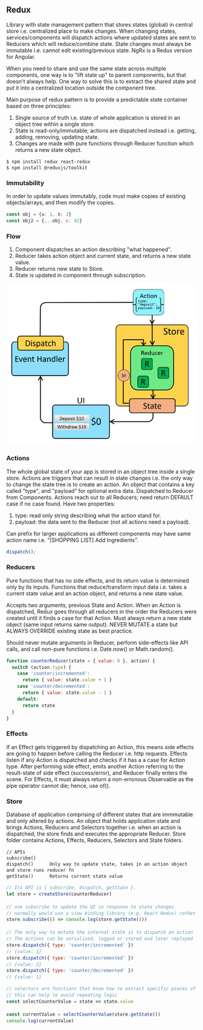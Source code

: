 ## Redux

Library with state management pattern that stores states (global) in central store i.e. centralized place to make changes. When changing states, services/components will dispatch actions where updated states are sent to Reducers which will reduce/combine state. State changes must always be immutable i.e. cannot edit existing/previous state. NgRx is a Redux version for Angular.

When you need to share and use the same state across multiple components, one way is to "lift state up" to parent components, but that doesn't always help. One way to solve this is to extract the shared state and put it into a centralized location outside the component tree. 

Main purpose of redux pattern is to provide a predictable state container based on three principles:

1. Single source of truth i.e. state of whole application is stored in an object tree within a single store.
2. State is read-only/immutable; actions are dispatched instead i.e. getting, adding, removing, updating state.
3. Changes are made with pure functions through Reducer function which returns a new state object.

```console
$ npm install redux react-redux
$ npm install @reduxjs/toolkit
```

### Immutability

In order to update values immutably, code must make copies of existing objects/arrays, and then modify the copies.

```js
const obj = {a: 1, b: 2}
const obj2 = {...obj, c: 42}
```

### Flow

1. Component dispatches an action describing "what happened".
2. Reducer takes action object and current state, and returns a new state value.
3. Reducer returns new state to Store.
4. State is updated in component through subscription.

<img src="./_snapshots/redux-flow.png">


### Actions

The whole global state of your app is stored in an object tree inside a single store. Actions are triggers that can result in state changes i.e. the only way to change the state tree is to create an action. An object that contains a key called "type", and "payload" for optional extra data. Dispatched to Reducer from Components. Actions reach out to all Reducers; need return DEFAULT case if no case found. Have two properties:

1. type: read only string describing what the action stand for.
2. payload: the data sent to the Reducer (not all actions need a payload).

Can prefix for larger applications as different components may have same action name i.e. "[SHOPPING LIST] Add Ingredients".

```js
dispatch();
```

### Reducers

Pure functions that has no side effects, and its return value is determined only by its inputs. Functions that reduce/transform input data i.e. takes a current state value and an action object, and returns a new state value. 

Accepts two arguments, previous State and Action. When an Action is dispatched, Redux goes through all reducers in the order the Reducers were created until it finds a case for that Action. Must always return a new state object (same input returns same output). NEVER MUTATE a state but ALWAYS OVERRIDE existing state as best practice.

Should never mutate arguments in Reducer, perform side-effects like API calls, and call non-pure functions i.e. Date.now() or Math.random().

```js
function counterReducer(state = { value: 0 }, action) {
  switch (action.type) {
    case 'counter/incremented':
      return { value: state.value + 1 }
    case 'counter/decremented':
      return { value: state.value - 1 }
    default:
      return state
  }
}
```

### Effects

If an Effect gets triggered by dispatching an Action, this means side effects are going to happen before calling the Reducer i.e. http requests. Effects listen if any Action is dispatched and checks if it has a a case for Action type. After performing side effect, emits another Action referring to the result-state of side effect (success/error), and Reducer finally enters the scene. For Effects, it must always return a non-erronous Observable as the pipe operator cannot die; hence, use of().

### Store

Database of application comprising of different states that are immmutable and only altered by actions. An object that holds application state and brings Actions, Reducers and Selectors together i.e. when an action is dispatched, the store finds and executes the appropriate Reducer. Store folder contains Actions, Effects, Reducers, Selectors and State folders.

```
// APIs
subscribe()
dispatch()      Only way to update state, takes in an action object and store runs reducer fn
getState()      Returns current state value
```

```js
// Its API is { subscribe, dispatch, getState }.
let store = createStore(counterReducer)

// use subscribe to update the UI in response to state changes
// normally would use a view binding library (e.g. React Redux) rather than subscribe() directly
store.subscribe(() => console.log(store.getState()))

// The only way to mutate the internal state is to dispatch an action
// The actions can be serialized, logged or stored and later replayed
store.dispatch({ type: 'counter/incremented' })
// {value: 1}
store.dispatch({ type: 'counter/incremented' })
// {value: 2}
store.dispatch({ type: 'counter/decremented' })
// {value: 1}
```

```js
// selectors are functions that know how to extract specific pieces of info from a store state value
// this can help to avoid repeating logic 
const selectCounterValue = state => state.value

const currentValue = selectCounterValue(store.getState())
console.log(currentValue)
```